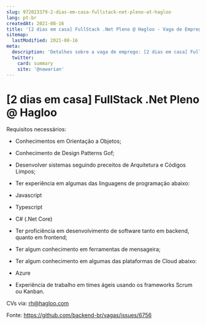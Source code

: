 ```yaml
---
slug: 972023379-2-dias-em-casa-fullstack-net-pleno-at-hagloo
lang: pt-br
createdAt: 2021-08-16
title: '[2 dias em casa] FullStack .Net Pleno @ Hagloo - Vaga de Emprego'
sitemap:
  lastModified: 2021-08-16
meta:
  description: 'Detalhes sobre a vaga de emprego: [2 dias em casa] FullStack .Net Pleno @ Hagloo'
  twitter:
    card: summary
    site: '@nawarian'
---
```


# [2 dias em casa] FullStack .Net Pleno @ Hagloo

Requisitos necessários: 

* Conhecimentos em Orientação a Objetos;
* Conhecimento de Design Patterns Gof;
* Desenvolver sistemas seguindo preceitos de Arquitetura e Códigos Limpos;

* Ter experiência em algumas das linguagens de programação abaixo:
* Javascript
* Typescript
* C# (.Net Core)
* Ter proficiência em desenvolvimento de software tanto em backend, quanto em frontend;
* Ter algum conhecimento em ferramentas de mensageira;
* Ter algum conhecimento em algumas das plataformas de Cloud abaixo:
* Azure
* Experiência de trabalho em times ágeis usando os frameworks Scrum ou Kanban.

CVs via: rh@hagloo.com


Fonte: https://github.com/backend-br/vagas/issues/6756